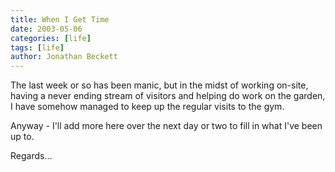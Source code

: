 ```yaml
---
title: When I Get Time
date: 2003-05-06
categories: [life]
tags: [life]
author: Jonathan Beckett
---
```


The last week or so has been manic, but in the midst of working on-site, having a never ending stream of visitors and helping do work on the garden, I have somehow managed to keep up the regular visits to the gym.

Anyway - I'll add more here over the next day or two to fill in what I've been up to.

Regards...